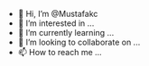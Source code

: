 - 👋 Hi, I’m @Mustafakc
- 👀 I’m interested in ...
- 🌱 I’m currently learning ...
- 💞️ I’m looking to collaborate on ...
- 📫 How to reach me ...

<!---
Mustafakc/Mustafakc is a ✨ special ✨ repository because its `README.md` (this file) appears on your GitHub profile.
You can click the Preview link to take a look at your changes.
--->
